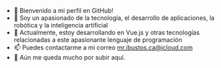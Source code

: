 - 👋  Bienvenido a mi perfil en GitHub!
- 👀  Soy un apasionado de la tecnología, el desarrollo de aplicaciones, la robótica y la inteligencia artificial
- 🌱  Actualmente, estoy desarrollando en Vue.js y otras tecnologías relacionadas a este apasionante lenguaje de programación
- 📫  Puedes contactarme a mi correo mr.ibustos.ca@icloud.com
- 🚀  Aún me queda mucho por subir aquí.

<!---
ibustosca/ibustosca is a ✨ special ✨ repository because its `README.md` (this file) appears on your GitHub profile.
You can click the Preview link to take a look at your changes.
--->
